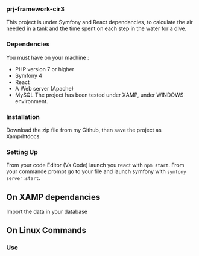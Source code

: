 ### prj-framework-cir3

This project is under Symfony and React dependancies, to calculate the air needed in a tank and the time spent on each step in the water for a dive.

### Dependencies

You must have on your machine :

- PHP version 7 or higher
- Symfony 4
- React
- A Web server (Apache)
- MySQL 
The project has been tested under XAMP, under WINDOWS environment.

### Installation

Download the zip file from my Github, then save the project as Xamp/htdocs.

### Setting Up

From your code Editor (Vs Code) launch you react with `npm start`.
From your commande prompt go to your file and launch symfony with `symfony server:start`.



## On XAMP dependancies

Import the data in your database

## On Linux Commands

### Use



